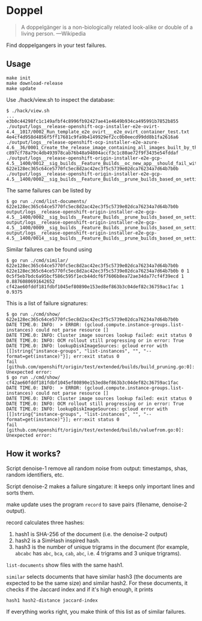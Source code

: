 # Doppel

> A doppelgänger is a non-biologically related look-alike or double of a living person. —Wikipedia

Find doppelgangers in your test failures.

## Usage

    make init
    make download-release
    make update

Use ./hack/view.sh to inspect the database:

    $ ./hack/view.sh
    ...
    e3b0c44298fc1c149afbf4c8996fb92427ae41e4649b934ca495991b7852b855 ./output/logs__release-openshift-ocp-installer-e2e-ovirt-4.4__1017/0002_Run_template_e2e_ovirt___e2e_ovirt_container_test.txt
    4e4cf4d958d4856f5ff17681c9fa9b4149929ef2cc0b0eecd99dd8b1fa2616a6 ./output/logs__release-openshift-ocp-installer-e2e-azure-4.6__36/0001_Create_the_release_image_containing_all_images_built_by_this_job.txt
    c897cf78a79c4db493978cab76b48a94804accf3c1c80ae72f9f3435e54fddaf ./output/logs__release-openshift-origin-installer-e2e-gcp-4.5__1400/0012__sig_builds__Feature_Builds__oc_new_app__should_fail_with_a___name_longer_than_58_characters__Suite_openshift_conformance_parallel_.txt
    622e128ec365c64ce5770fc5ec8d2ac42ec3f5c5739e02dca76234a7d64b7b0b ./output/logs__release-openshift-origin-installer-e2e-gcp-4.5__1400/0002__sig_builds__Feature_Builds__prune_builds_based_on_settings_in_the_buildconfig__should_prune_failed_builds_based_on_the_failedBuildsHistoryLimit_setting__Suite_openshift_conformance_parallel_.txt

The same failures can be listed by

    $ go run ./cmd/list-documents/ 622e128ec365c64ce5770fc5ec8d2ac42ec3f5c5739e02dca76234a7d64b7b0b
    output/logs__release-openshift-origin-installer-e2e-gcp-4.5__1400/0002__sig_builds__Feature_Builds__prune_builds_based_on_settings_in_the_buildconfig__should_prune_failed_builds_based_on_the_failedBuildsHistoryLimit_setting__Suite_openshift_conformance_parallel_.txt
    output/logs__release-openshift-origin-installer-e2e-gcp-4.5__1400/0009__sig_builds__Feature_Builds__prune_builds_based_on_settings_in_the_buildconfig__buildconfigs_should_have_a_default_history_limit_set_when_created_via_the_group_api__Suite_openshift_conformance_parallel_.txt
    output/logs__release-openshift-origin-installer-e2e-gcp-4.5__1400/0014__sig_builds__Feature_Builds__prune_builds_based_on_settings_in_the_buildconfig__should_prune_builds_after_a_buildConfig_change__Suite_openshift_conformance_parallel_.txt

Similar failures can be found using

    $ go run ./cmd/similar/ 622e128ec365c64ce5770fc5ec8d2ac42ec3f5c5739e02dca76234a7d64b7b0b
    622e128ec365c64ce5770fc5ec8d2ac42ec3f5c5739e02dca76234a7d64b7b0b 0 1
    0c5f5eb7bdc6a95bcf586c595f1ecb44dcf6f7606b8ea72ae34da77cf4f39ecd 1 0.8876080691642652
    cf42ae60fddf181fdbf1045ef80890e153ed8ef863b3c04def82c36759ac1fac 1 0.9375

This is a list of failure signatures:

    $ go run ./cmd/show/ 622e128ec365c64ce5770fc5ec8d2ac42ec3f5c5739e02dca76234a7d64b7b0b
    DATE TIME.0: INFO:  > ERROR: (gcloud.compute.instance-groups.list-instances) could not parse resource []
    DATE TIME.0: INFO: Cluster image sources lookup failed: exit status 0
    DATE TIME.0: INFO: OCM rollout still progressing or in error: True
    DATE TIME.0: INFO: lookupDiskImageSources: gcloud error with [[]string{"instance-groups", "list-instances", "", "--format=get(instance)"}]; err:exit status 0
    fail [github.com/openshift/origin/test/extended/builds/build_pruning.go:0]: Unexpected error:
    $ go run ./cmd/show/ cf42ae60fddf181fdbf1045ef80890e153ed8ef863b3c04def82c36759ac1fac
    DATE TIME.0: INFO:  > ERROR: (gcloud.compute.instance-groups.list-instances) could not parse resource []
    DATE TIME.0: INFO: Cluster image sources lookup failed: exit status 0
    DATE TIME.0: INFO: OCM rollout still progressing or in error: True
    DATE TIME.0: INFO: lookupDiskImageSources: gcloud error with [[]string{"instance-groups", "list-instances", "", "--format=get(instance)"}]; err:exit status 0
    fail [github.com/openshift/origin/test/extended/builds/valuefrom.go:0]: Unexpected error:

## How it works?

Script denoise-1 remove all random noise from output: timestamps, shas, random identifiers, etc.

Script denoise-2 makes a failure singature: it keeps only important lines and sorts them.

make update uses the program `record` to save pairs (filename, denoise-2 output).

record calculates three hashes:

  1. hash1 is SHA-256 of the document (i.e. the denoise-2 output)
  2. hash2 is a SimHash inspired hash.
  3. hash3 is the number of unique trigrams in the document (for example, `abcabc` has `abc`, `bca`, `cab`, `abc`, i.e. 4 trigrams and 3 unique trigrams).

`list-documents` show files with the same hash1.

`similar` selects documents that have similar hash3 (the documents are expected to be the same size) and similar hash2. For these documents, it checks if the Jaccard index and if it's high enough, it prints

    hash1 hash2-distance jaccard-index

If everything works right, you make think of this list as of similar failures.
